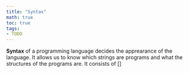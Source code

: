 ```yaml
---
title: "Syntax"
math: true
toc: true
tags:
- TODO
---
```


**Syntax** of a programming language decides the apprearance of the language.
It allows us to know which strings are programs and what the structures of the programs are.
It consists of []
